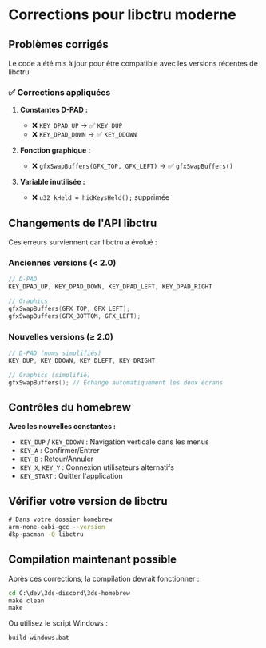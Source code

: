 # Corrections pour libctru moderne

## Problèmes corrigés

Le code a été mis à jour pour être compatible avec les versions récentes de libctru.

### ✅ Corrections appliquées

1. **Constantes D-PAD :**
   - ❌ `KEY_DPAD_UP` → ✅ `KEY_DUP`
   - ❌ `KEY_DPAD_DOWN` → ✅ `KEY_DDOWN`

2. **Fonction graphique :**
   - ❌ `gfxSwapBuffers(GFX_TOP, GFX_LEFT)` → ✅ `gfxSwapBuffers()`

3. **Variable inutilisée :**
   - ❌ `u32 kHeld = hidKeysHeld();` supprimée

## Changements de l'API libctru

Ces erreurs surviennent car libctru a évolué :

### Anciennes versions (< 2.0)
```c
// D-PAD
KEY_DPAD_UP, KEY_DPAD_DOWN, KEY_DPAD_LEFT, KEY_DPAD_RIGHT

// Graphics  
gfxSwapBuffers(GFX_TOP, GFX_LEFT);
gfxSwapBuffers(GFX_BOTTOM, GFX_LEFT);
```

### Nouvelles versions (≥ 2.0)
```c
// D-PAD (noms simplifiés)
KEY_DUP, KEY_DDOWN, KEY_DLEFT, KEY_DRIGHT

// Graphics (simplifié)
gfxSwapBuffers(); // Échange automatiquement les deux écrans
```

## Contrôles du homebrew

**Avec les nouvelles constantes :**
- `KEY_DUP` / `KEY_DDOWN` : Navigation verticale dans les menus
- `KEY_A` : Confirmer/Entrer
- `KEY_B` : Retour/Annuler  
- `KEY_X`, `KEY_Y` : Connexion utilisateurs alternatifs
- `KEY_START` : Quitter l'application

## Vérifier votre version de libctru

```cmd
# Dans votre dossier homebrew
arm-none-eabi-gcc --version
dkp-pacman -Q libctru
```

## Compilation maintenant possible

Après ces corrections, la compilation devrait fonctionner :

```cmd
cd C:\dev\3ds-discord\3ds-homebrew
make clean
make
```

Ou utilisez le script Windows :
```cmd
build-windows.bat
```